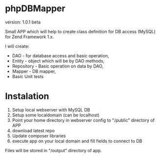 phpDBMapper
===========
version: 1.0.1 beta


Small APP which will help to create class definition for DB access (MySQL) for Zend Framework 1.x.

I will create:
- DAO - for database access and basic operation,
- Entity - object which will be by DAO methods,
- Repository - Basic operation on data by DAO,
- Mapper - DB mapper,
- Basic Unit tests


Instalation
===========
1. Setup local webserver with MySQL DB
2. Setup some localdomain (can be localhost)
3. Point your home directory in webserver config to "/public" directory of APP
4. download latest repo
5. Update composer libraries
6. execute app on your local domain and fill fields to connect to DB

Files will be stored in "/output" directory of app.